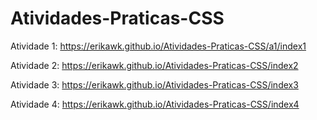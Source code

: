 # Atividades-Praticas-CSS
Atividade 1: https://erikawk.github.io/Atividades-Praticas-CSS/a1/index1

Atividade 2: https://erikawk.github.io/Atividades-Praticas-CSS/index2

Atividade 3: https://erikawk.github.io/Atividades-Praticas-CSS/index3

Atividade 4: https://erikawk.github.io/Atividades-Praticas-CSS/index4
